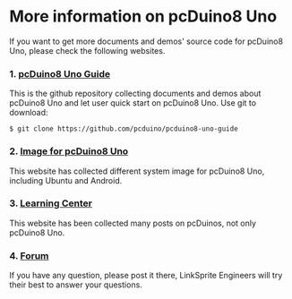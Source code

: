 # More information on pcDuino8 Uno
If you want to get more documents and demos' source code for pcDuino8 Uno, please check the following websites.

### 1. [pcDuino8 Uno Guide](https://github.com/pcduino/pcduino8-uno-guide)
This is the github repository collecting documents and demos about pcDuino8 Uno and let user quick start on pcDuino8 Uno.
Use git to download:
```
$ git clone https://github.com/pcduino/pcduino8-uno-guide
```
### 2. [Image for pcDuino8 Uno](http://www.linksprite.com/image-for-pcduino8-uno/)
This website has collected different system image for pcDuino8 Uno, including Ubuntu and Android.

### 3. [Learning Center](http://learn.linksprite.com/)
This website has been collected many posts on pcDuinos, not only pcDuino8 Uno.

### 4. [Forum](http://forum.linksprite.com/)
If you have any question, please post it there, LinkSprite Engineers will try their best to answer your questions.
